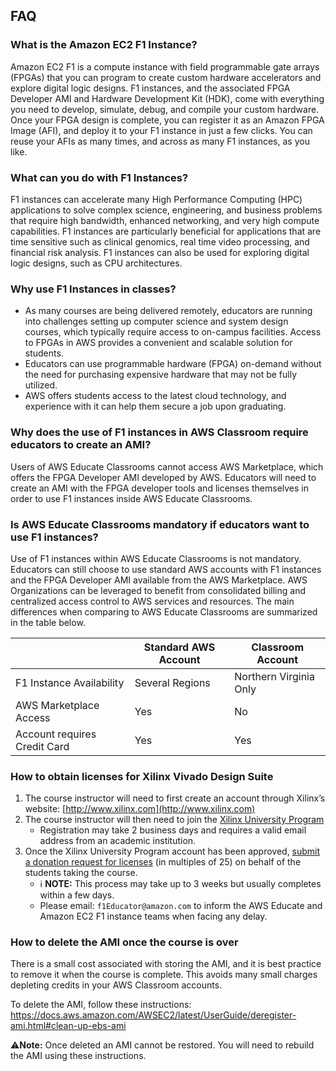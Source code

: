 ## FAQ

### What is the Amazon EC2 F1 Instance?

Amazon EC2 F1 is a compute instance with field programmable gate arrays (FPGAs) that you can program to create custom hardware accelerators and explore digital logic designs. 
F1 instances, and the associated FPGA Developer AMI and Hardware Development Kit (HDK), come with everything you need to develop, simulate, debug, and compile your custom hardware. 
Once your FPGA design is complete, you can register it as an Amazon FPGA Image (AFI), and deploy it to your F1 instance in just a few clicks. 
You can reuse your AFIs as many times, and across as many F1 instances, as you like.

### What can you do with F1 Instances?

F1 instances can accelerate many High Performance Computing (HPC) applications to solve complex science, engineering, and business problems that require high bandwidth, enhanced networking, and very high compute capabilities. 
F1 instances are particularly beneficial for applications that are time sensitive such as clinical genomics, real time video processing, and financial risk analysis. 
F1 instances can also be used for exploring digital logic designs, such as CPU architectures.

### Why use F1 Instances in classes?

* As many courses are being delivered remotely, educators are running into challenges setting up computer science and system design courses, which typically require access to on-campus facilities. Access to FPGAs in AWS provides a convenient and scalable solution for students.
* Educators can use programmable hardware (FPGA) on-demand without the need for purchasing expensive hardware that may not be fully utilized.
* AWS offers students access to the latest cloud technology, and experience with it can help them secure a job upon graduating.


### Why does the use of F1 instances in AWS Classroom require educators to create an AMI?

Users of AWS Educate Classrooms cannot access AWS Marketplace, which offers the
FPGA Developer AMI developed by AWS. Educators will need to create an AMI with the
FPGA developer tools and licenses themselves in order to use F1 instances inside AWS
Educate Classrooms.

### Is AWS Educate Classrooms mandatory if educators want to use F1 instances?

Use of F1 instances within AWS Educate Classrooms is not mandatory. Educators can
still choose to use standard AWS accounts with F1 instances and the FPGA Developer
AMI available from the AWS Marketplace. AWS Organizations can be leveraged to
benefit from consolidated billing and centralized access control to AWS services and
resources. The main differences when comparing to AWS Educate Classrooms are
summarized in the table below.

| | Standard AWS Account| Classroom Account |
|------|----------------|-------------------|
| F1 Instance Availability | Several Regions | Northern Virginia Only|
| AWS Marketplace Access | Yes | No |
| Account requires Credit Card | Yes | Yes|


### How to obtain licenses for Xilinx Vivado Design Suite

1. The course instructor will need to first create an account through Xilinx’s website: [http://www.xilinx.com](http://www.xilinx.com) 
2. The course instructor will then need to join the [Xilinx University Program](https://www.xilinx.com/member/forms/registration/xup.html) 
    * Registration may take 2 business days and requires a valid email address from an academic institution. 
3. Once the Xilinx University Program account has been approved, [submit a donation request for licenses](https://www.xilinx.com/member/forms/registration/xup_donation_request.html) (in multiples of 25) on behalf of the students taking the course.
    * ℹ️ **NOTE:** This process may take up to 3 weeks but usually completes within a few days.
    * Please email: `f1Educator@amazon.com` to inform the AWS Educate and Amazon EC2 F1 instance teams when facing any delay.

### How to delete the AMI once the course is over
There is a small cost associated with storing the AMI, and it is best practice to remove it when the course is complete. 
This avoids many small charges depleting credits in your AWS Classroom accounts.

To delete the AMI, follow these instructions: https://docs.aws.amazon.com/AWSEC2/latest/UserGuide/deregister-ami.html#clean-up-ebs-ami

⚠️**Note:** Once deleted an AMI cannot be restored. You will need to rebuild the AMI using these instructions. 
